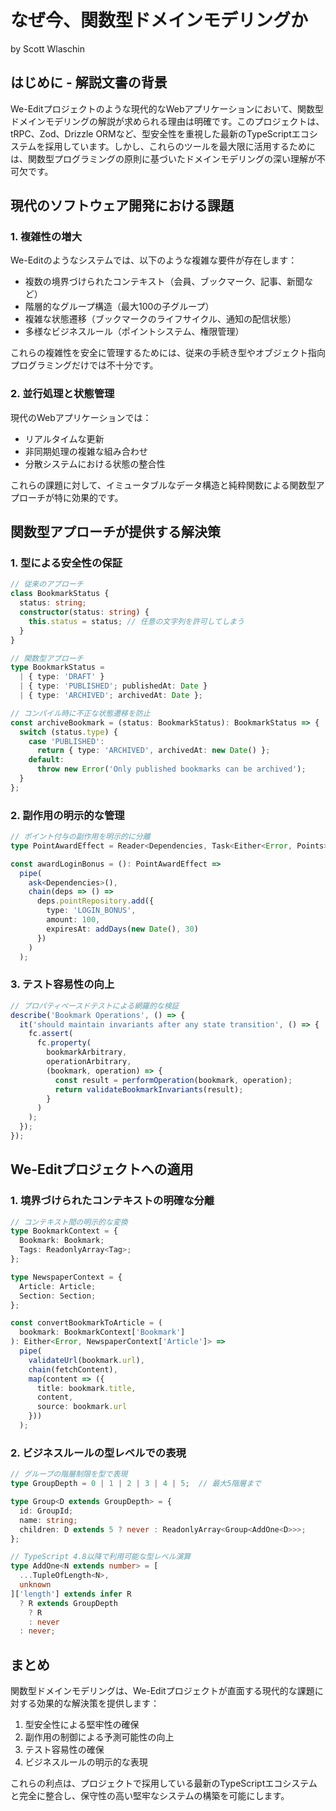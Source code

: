 # なぜ今、関数型ドメインモデリングか
by Scott Wlaschin

## はじめに - 解説文書の背景

We-Editプロジェクトのような現代的なWebアプリケーションにおいて、関数型ドメインモデリングの解説が求められる理由は明確です。このプロジェクトは、tRPC、Zod、Drizzle ORMなど、型安全性を重視した最新のTypeScriptエコシステムを採用しています。しかし、これらのツールを最大限に活用するためには、関数型プログラミングの原則に基づいたドメインモデリングの深い理解が不可欠です。

## 現代のソフトウェア開発における課題

### 1. 複雑性の増大

We-Editのようなシステムでは、以下のような複雑な要件が存在します：

- 複数の境界づけられたコンテキスト（会員、ブックマーク、記事、新聞など）
- 階層的なグループ構造（最大100の子グループ）
- 複雑な状態遷移（ブックマークのライフサイクル、通知の配信状態）
- 多様なビジネスルール（ポイントシステム、権限管理）

これらの複雑性を安全に管理するためには、従来の手続き型やオブジェクト指向プログラミングだけでは不十分です。

### 2. 並行処理と状態管理

現代のWebアプリケーションでは：

- リアルタイムな更新
- 非同期処理の複雑な組み合わせ
- 分散システムにおける状態の整合性

これらの課題に対して、イミュータブルなデータ構造と純粋関数による関数型アプローチが特に効果的です。

## 関数型アプローチが提供する解決策

### 1. 型による安全性の保証

```typescript
// 従来のアプローチ
class BookmarkStatus {
  status: string;
  constructor(status: string) {
    this.status = status; // 任意の文字列を許可してしまう
  }
}

// 関数型アプローチ
type BookmarkStatus =
  | { type: 'DRAFT' }
  | { type: 'PUBLISHED'; publishedAt: Date }
  | { type: 'ARCHIVED'; archivedAt: Date };

// コンパイル時に不正な状態遷移を防止
const archiveBookmark = (status: BookmarkStatus): BookmarkStatus => {
  switch (status.type) {
    case 'PUBLISHED':
      return { type: 'ARCHIVED', archivedAt: new Date() };
    default:
      throw new Error('Only published bookmarks can be archived');
  }
};
```

### 2. 副作用の明示的な管理

```typescript
// ポイント付与の副作用を明示的に分離
type PointAwardEffect = Reader<Dependencies, Task<Either<Error, Points>>>;

const awardLoginBonus = (): PointAwardEffect =>
  pipe(
    ask<Dependencies>(),
    chain(deps => () =>
      deps.pointRepository.add({
        type: 'LOGIN_BONUS',
        amount: 100,
        expiresAt: addDays(new Date(), 30)
      })
    )
  );
```

### 3. テスト容易性の向上

```typescript
// プロパティベースドテストによる網羅的な検証
describe('Bookmark Operations', () => {
  it('should maintain invariants after any state transition', () => {
    fc.assert(
      fc.property(
        bookmarkArbitrary,
        operationArbitrary,
        (bookmark, operation) => {
          const result = performOperation(bookmark, operation);
          return validateBookmarkInvariants(result);
        }
      )
    );
  });
});
```

## We-Editプロジェクトへの適用

### 1. 境界づけられたコンテキストの明確な分離

```typescript
// コンテキスト間の明示的な変換
type BookmarkContext = {
  Bookmark: Bookmark;
  Tags: ReadonlyArray<Tag>;
};

type NewspaperContext = {
  Article: Article;
  Section: Section;
};

const convertBookmarkToArticle = (
  bookmark: BookmarkContext['Bookmark']
): Either<Error, NewspaperContext['Article']> =>
  pipe(
    validateUrl(bookmark.url),
    chain(fetchContent),
    map(content => ({
      title: bookmark.title,
      content,
      source: bookmark.url
    }))
  );
```

### 2. ビジネスルールの型レベルでの表現

```typescript
// グループの階層制限を型で表現
type GroupDepth = 0 | 1 | 2 | 3 | 4 | 5;  // 最大5階層まで

type Group<D extends GroupDepth> = {
  id: GroupId;
  name: string;
  children: D extends 5 ? never : ReadonlyArray<Group<AddOne<D>>>;
};

// TypeScript 4.8以降で利用可能な型レベル演算
type AddOne<N extends number> = [
  ...TupleOfLength<N>,
  unknown
]['length'] extends infer R
  ? R extends GroupDepth
    ? R
    : never
  : never;
```

## まとめ

関数型ドメインモデリングは、We-Editプロジェクトが直面する現代的な課題に対する効果的な解決策を提供します：

1. 型安全性による堅牢性の確保
2. 副作用の制御による予測可能性の向上
3. テスト容易性の確保
4. ビジネスルールの明示的な表現

これらの利点は、プロジェクトで採用している最新のTypeScriptエコシステムと完全に整合し、保守性の高い堅牢なシステムの構築を可能にします。